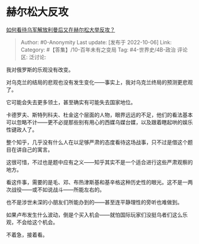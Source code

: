 # 赫尔松大反攻
[如何看待乌军解放利曼后又在赫尔松大举反攻？](https://www.zhihu.com/question/557448527/answer/2703082686)

> Author: #0-Anonymity
> Last update: [发布于 2022-10-06]
> Link:
> Category: #【答集】/10-百年未有之变局
> Tag: #4-世界史/4B-政治
> 评论区:
> 泛讨论:

我对俄罗斯的乐观没有改变。

对乌克兰的结局的悲观也没有发生变化——事实上，我对乌克兰终局的预测更悲观了。

它可能会失去更多领土，甚至确实有可能失去国家地位。

卡德罗夫、斯特列科夫、杜金这个层面的人物，眼界远远的不足，他们的看法基本可以忽略不计——更不必提那些别有用心的西媒乌媒台媒，以及跟着瞎起哄的娱乐性键政人了。

整个知乎，几乎没有什么人在以足够严肃的态度看待这场战事，只不过是借这个题目在讲自己的寓言。

这很可惜，不过也是题中应有之义——知乎其实不是一个适合进行这些严肃观察的地方。

看这件事，需要的是毛、邓、布热津斯基和基辛格这种历史性的眼光。这不是一两次战役——或不如说战斗——所能左右的。

也不是涉世未深的小朋友们所能办到的——甚至连平静理性的旁听也难做到。

如果卢布发生什么波动，倒是个买入机会——就怕国际玩家们没挺乌者们这么乐观，不会给这个机会。

不着急，接着看。
